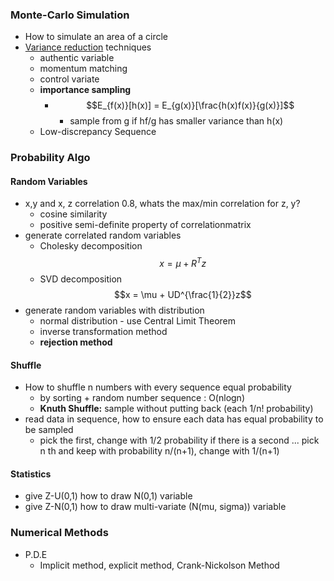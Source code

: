 ### Monte-Carlo Simulation

* How to simulate an area of a circle
* [Variance reduction](https://en.wikipedia.org/wiki/Variance_reduction) techniques
  * authentic variable
  * momentum matching
  * control variate
  * **importance sampling**
    * $$E_{f(x)}[h(x)] = E_{g(x)}[\frac{h(x)f(x)}{g(x)}]$$
      * sample from g if hf/g has smaller variance than h\(x\)
  * Low-discrepancy Sequence

### Probability Algo

#### Random Variables

* x,y and x, z correlation 0.8, whats the max/min correlation for z, y? 
  * cosine similarity
  * positive semi-definite property of correlationmatrix
* generate correlated random variables
  * Cholesky decomposition $$x = \mu + R^T z$$
  * SVD decomposition $$x = \mu + UD^{\frac{1}{2}}z$$
* generate random variables with distribution
  * normal distribution - use Central Limit Theorem
  * inverse transformation method
  * **rejection method**

#### Shuffle

* How to shuffle n numbers with every sequence equal probability
  * by sorting + random number sequence : O\(nlogn\)
  * **Knuth Shuffle:** sample without putting back \(each 1/n! probability\)
* read data in sequence, how to ensure each data has equal probability to be sampled
  * pick the first, change with 1/2 probability if there is a second ... pick n th and keep with probability n/\(n+1\), change with 1/\(n+1\)

#### Statistics

* give Z-U\(0,1\) how to draw N\(0,1\) variable
* give Z-N\(0,1\) how to draw multi-variate \(N\(mu, sigma\)\) variable

### Numerical Methods

* P.D.E
  * Implicit method, explicit method, Crank-Nickolson Method

### 



